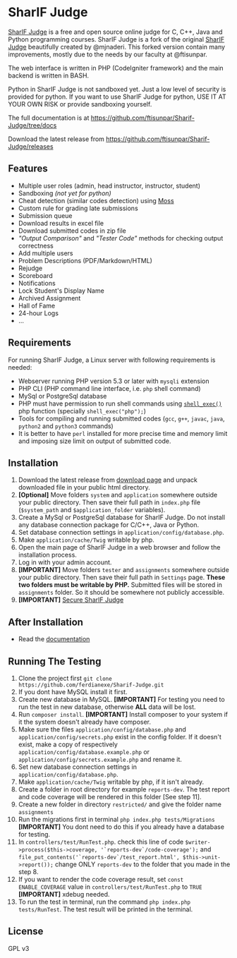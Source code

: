 # SharIF Judge

[SharIF Judge](https://github.com/ftisunpar/Sharif-Judge) is a free and open source online judge for C, C++, Java and
Python programming courses. SharIF Judge is a fork of the original [SharIF Judge](https://github.com/mjnaderi/Sharif-Judge) beautifully created by @mjnaderi. This forked version contain many improvements, mostly due to the needs by our faculty at @ftisunpar.

The web interface is written in PHP (CodeIgniter framework) and the main backend is written in BASH.

Python in SharIF Judge is not sandboxed yet. Just a low level of security is provided for python.
If you want to use SharIF Judge for python, USE IT AT YOUR OWN RISK or provide sandboxing yourself.

The full documentation is at https://github.com/ftisunpar/Sharif-Judge/tree/docs

Download the latest release from https://github.com/ftisunpar/Sharif-Judge/releases

## Features
  * Multiple user roles (admin, head instructor, instructor, student)
  * Sandboxing _(not yet for python)_
  * Cheat detection (similar codes detection) using [Moss](http://theory.stanford.edu/~aiken/moss/)
  * Custom rule for grading late submissions
  * Submission queue
  * Download results in excel file
  * Download submitted codes in zip file
  * _"Output Comparison"_ and _"Tester Code"_ methods for checking output correctness
  * Add multiple users
  * Problem Descriptions (PDF/Markdown/HTML)
  * Rejudge
  * Scoreboard
  * Notifications
  * Lock Student's Display Name
  * Archived Assignment
  * Hall of Fame 
  * 24-hour Logs
  * ...

## Requirements

For running SharIF Judge, a Linux server with following requirements is needed:

  * Webserver running PHP version 5.3 or later with `mysqli` extension
  * PHP CLI (PHP command line interface, i.e. `php` shell command)
  * MySql or PostgreSql database
  * PHP must have permission to run shell commands using [`shell_exec()`](http://www.php.net/manual/en/function.shell-exec.php) php function (specially `shell_exec("php");`)
  * Tools for compiling and running submitted codes (`gcc`, `g++`, `javac`, `java`, `python2` and `python3` commands)
  * It is better to have `perl` installed for more precise time and memory limit and imposing size limit on output of submitted code.

## Installation

  1. Download the latest release from [download page](https://github.com/ftisunpar/Sharif-Judge/releases) and unpack downloaded file in your public html directory.
  2. **[Optional]** Move folders `system` and `application` somewhere outside your public directory. Then save their full path in `index.php` file (`$system_path` and `$application_folder` variables).
  3. Create a MySql or PostgreSql database for SharIF Judge. Do not install any database connection package for C/C++, Java or Python.
  4. Set database connection settings in `application/config/database.php`.
  5. Make `application/cache/Twig` writable by php.
  6. Open the main page of SharIF Judge in a web browser and follow the installation process.
  7. Log in with your admin account.
  8. **[IMPORTANT]** Move folders `tester` and `assignments` somewhere outside your public directory. Then save their full path in `Settings` page. **These two folders must be writable by PHP.** Submitted files will be stored in `assignments` folder. So it should be somewhere not publicly accessible.
  9. **[IMPORTANT]** [Secure SharIF Judge](https://github.com/ftisunpar/Sharif-Judge/blob/docs/v1.4/security.md)

## After Installation

  * Read the [documentation](https://github.com/ftisunpar/Sharif-Judge/tree/docs)

## Running The Testing

  
  1. Clone the project first `git clone https://github.com/ferdianexe/Sharif-Judge.git`
  2. If you dont have MySQL install it first.
  3. Create new database in MySQL.
  **[IMPORTANT]** For testing you need to run the test in new database, otherwise **ALL** data will be lost.
  4. Run ```composer install```. **[IMPORTANT]** Install composer to your system if it the system doesn't already have composer.
  5. Make sure the files `application/config/database.php` and `application/config/secrets.php` exist in the config folder. If it doesn't exist, make a copy of respectively `application/config/database.example.php` or `application/config/secrets.example.php` and rename it.
  6. Set new database connection settings in `application/config/database.php`.
  7. Make `application/cache/Twig` writable by php, if it isn't already.
  8. Create a folder in root directory for example `reports-dev`. The test report and code coverage will be rendered in this folder [See step 11].
  9. Create a new folder in directory `restricted/` and give the folder name `assignments`
  10. Run the migrations first in terminal `php index.php tests/Migrations`
  **[IMPORTANT]** You dont need to do this if you already have a database for testing.
  11. In `controllers/test/RunTest.php`. check this line of code 
  ```$writer->process($this->coverage, '`reports-dev`/code-coverage');```
  and
  ```file_put_contents('`reports-dev`/test_report.html', $this->unit->report());```
  change ONLY `reports-dev` to the folder that you made in the step 8.
  12. If you want to render the code coverage result, set `const ENABLE_COVERAGE` value in `controllers/test/RunTest.php` to `TRUE `
  **[IMPORTANT]** xdebug needed.
  13. To run the test in terminal, run the command ```php index.php tests/RunTest```.
  The test result will be printed in the terminal.


## License

GPL v3
